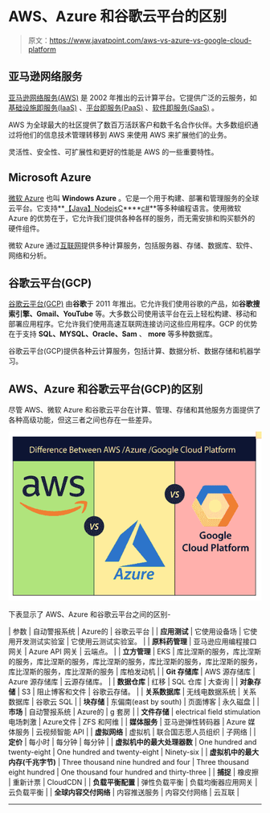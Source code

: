 # AWS、Azure 和谷歌云平台的区别

> 原文：<https://www.javatpoint.com/aws-vs-azure-vs-google-cloud-platform>

## 亚马逊网络服务

[亚马逊网络服务(AWS)](https://www.javatpoint.com/aws-tutorial) 是 2002 年推出的云计算平台。它提供广泛的云服务，如[基础设施即服务(IaaS)](https://www.javatpoint.com/infrastructure-as-a-service) 、[平台即服务(PaaS)](https://www.javatpoint.com/platform-as-a-service) 、[软件即服务(SaaS)](https://www.javatpoint.com/software-as-a-service) 。

AWS 为全球最大的社区提供了数百万活跃客户和数千名合作伙伴。大多数组织通过将他们的信息技术管理转移到 AWS 来使用 AWS 来扩展他们的业务。

灵活性、安全性、可扩展性和更好的性能是 AWS 的一些重要特性。

## Microsoft Azure

[微软 Azure](https://www.javatpoint.com/microsoft-azure) 也叫 **Windows Azure** 。它是一个用于构建、部署和管理服务的全球云平台。它支持**[【Java】](https://www.javatpoint.com/java-tutorial)[Nodejs](https://www.javatpoint.com/nodejs-tutorial)[C](https://www.javatpoint.com/c-programming-language-tutorial)****[c#](https://www.javatpoint.com/c-sharp-tutorial)**等多种编程语言。使用微软 Azure 的优势在于，它允许我们提供各种各样的服务，而无需安排和购买额外的硬件组件。

微软 Azure 通过[互联网](https://www.javatpoint.com/internet)提供多种计算服务，包括服务器、存储、数据库、软件、网络和分析。

## 谷歌云平台(GCP)

[谷歌云平台(GCP)](https://www.javatpoint.com/google-cloud-platform) 由**谷歌**于 2011 年推出。它允许我们使用谷歌的产品，如**谷歌搜索引擎、Gmail、YouTube** 等。大多数公司使用该平台在云上轻松构建、移动和部署应用程序。它允许我们使用高速互联网连接访问这些应用程序。GCP 的优势在于支持 **SQL、MYSQL、Oracle、Sam** 、 **more** 等多种数据库。

谷歌云平台(GCP)提供各种云计算服务，包括计算、数据分析、数据存储和机器学习。

## AWS、Azure 和谷歌云平台(GCP)的区别

尽管 AWS、微软 Azure 和谷歌云平台在计算、管理、存储和其他服务方面提供了各种高级功能，但这三者之间也存在一些差异。

![AWS vs Azure vs Google Cloud Platform](img/2bcf8500b5f8a95a0ba01b017c0a23a2.png)

下表显示了 AWS、Azure 和谷歌云平台之间的区别-

| 参数 | 自动警报系统 | Azure的 | 谷歌云平台 |
| **应用测试** | 它使用设备场 | 它使用开发测试实验室 | 它使用云测试实验室。 |
| **原料药管理** | 亚马逊应用编程接口网关 | Azure API 网关 | 云端点。 |
| **立方管理** | EKS | 库比涅斯的服务，库比涅斯的服务，库比涅斯的服务，库比涅斯的服务，库比涅斯的服务，库比涅斯的服务，库比涅斯的服务，库比涅斯的服务 | 库柏发动机 |
| **Git 存储库** | AWS 源存储库 | Azure 源存储库 | 云源存储库。 |
| **数据仓库** | 红移 | SQL 仓库 | 大查询 |
| **对象存储** | S3 | 阻止博客和文件 | 谷歌云存储。 |
| **关系数据库** | 无线电数据系统 | 关系数据库 | 谷歌云 SQL |
| **块存储** | 东偏南(east by south) | 页面博客 | 永久磁盘 |
| **市场** | 自动警报系统 | Azure的 | g 套房 |
| **文件存储** | electrical field stimulation 电场刺激 | Azure文件 | ZFS 和阿维 |
| **媒体服务** | 亚马逊弹性转码器 | Azure 媒体服务 | 云视频智能 API |
| **虚拟网络** | 虚拟机 | 联合国志愿人员组织 | 子网络 |
| **定价** | 每小时 | 每分钟 | 每分钟 |
| **虚拟机中的最大处理器数** | One hundred and twenty-eight | One hundred and twenty-eight | Ninety-six |
| **虚拟机中的最大内存(千兆字节)** | Three thousand nine hundred and four | Three thousand eight hundred | One thousand four hundred and thirty-three |
| **捕捉** | 橡皮擦 | 重新计票 | CloudCDN |
| **负载平衡配置** | 弹性负载平衡 | 负载均衡器应用网关 | 云负载平衡 |
| **全球内容交付网络** | 内容推送服务 | 内容交付网络 | 云互联 |

* * *